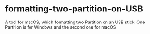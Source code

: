 # formatting-two-partition-on-USB
A tool for macOS, which formatting two Partition on an USB stick. One Partition is for Windows and the second one for macOS


